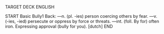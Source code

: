 TARGET DECK
ENGLISH

START
Basic
Bully1
Back: —n. (pl. -ies) person coercing others by fear. —v. (-ies, -ied) persecute or oppress by force or threats. —int. (foll. By for) often iron. Expressing approval (bully for you). [dutch]
END
